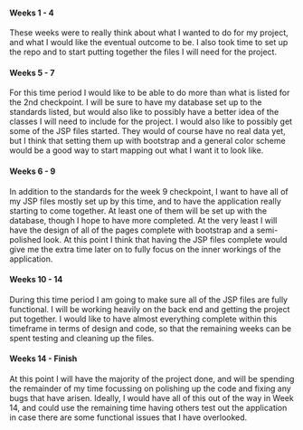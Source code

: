 #### Weeks 1 - 4
These weeks were to really think about what I wanted to do for my project,
and what I would like the eventual outcome to be. I also took time to set up
the repo and to start putting together the files I will need for the project.

#### Weeks 5 - 7
For this time period I would like to be able to do more than what is listed for the
2nd checkpoint. I will be sure to have my database set up to the standards listed,
but would also like to possibly have a better idea of the classes I will need to 
include for the project. I would also like to possibly get some of the JSP files started.
They would of course have no real data yet, but I think that setting them up with bootstrap
and a general color scheme would be a good way to start mapping out what I want it to
look like.

#### Weeks 6 - 9
In addition to the standards for the week 9 checkpoint, I want to have all of my JSP files mostly
set up by this time, and to have the application really starting to come together. At least
one of them will be set up with the database, though I hope to have more completed. At the very
least I will have the design of all of the pages complete with bootstrap and a semi-polished look.
At this point I think that having the JSP files complete would give me the extra time later on
to fully focus on the inner workings of the application.

#### Weeks 10 - 14
During this time period I am going to make sure all of the JSP files are fully functional.
I will be working heavily on the back end and getting the project put together. I would like
to have almost everything complete within this timeframe in terms of design and code, so that
the remaining weeks can be spent testing and cleaning up the files.

#### Weeks 14 - Finish
At this point I will have the majority of the project done, and will be spending the 
remainder of my time focussing on polishing up the code and fixing any bugs that
have arisen. Ideally, I would have all of this out of the way in Week 14, and could use the
remaining time having others test out the application in case there are some functional issues
that I have overlooked.